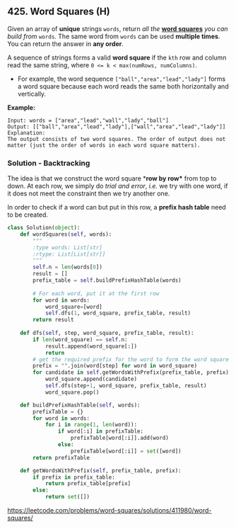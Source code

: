 ## 425. Word Squares (H)

Given an array of **unique** strings `words`, return *all the* **[word squares](https://en.wikipedia.org/wiki/Word_square)** *you can build from* `words`. The same word from `words` can be used **multiple times**. You can return the answer in **any order**.

A sequence of strings forms a valid **word square** if the `kth` row and column read the same string, where `0 <= k < max(numRows, numColumns)`.

- For example, the word sequence `["ball","area","lead","lady"]` forms a word square because each word reads the same both horizontally and vertically.

**Example:**

```
Input: words = ["area","lead","wall","lady","ball"]
Output: [["ball","area","lead","lady"],["wall","area","lead","lady"]]
Explanation:
The output consists of two word squares. The order of output does not matter (just the order of words in each word square matters).
```



### Solution - Backtracking 

The idea is that we construct the word square ***row by row\*** from top to down. At each row, we simply do *trial and error*, *i.e.* we try with one word, if it does not meet the constraint then we try another one.

In order to check if a word can but put in this row, a **prefix hash table** need to be created.

```python
class Solution(object):
    def wordSquares(self, words):
        """
        :type words: List[str]
        :rtype: List[List[str]]
        """
        self.n = len(words[0])
        result = []
        prefix_table = self.buildPrefixHashTable(words)
		
        # For each word, put it at the first row
        for word in words:
            word_square=[word]
            self.dfs(1, word_square, prefix_table, result)
        return result
    
    def dfs(self, step, word_square, prefix_table, result):
        if len(word_square) == self.n:
            result.append(word_square[:])
            return
        # get the required prefix for the word to form the word square
        prefix = "".join(word[step] for word in word_square)
        for candidate in self.getWordsWithPrefix(prefix_table, prefix):
            word_square.append(candidate)
            self.dfs(step+1, word_square, prefix_table, result)
            word_square.pop()

    def buildPrefixHashTable(self, words):
        prefixTable = {}
        for word in words:
            for i in range(1, len(word)):
                if word[:i] in prefixTable:
                    prefixTable[word[:i]].add(word)
                else:
                    prefixTable[word[:i]] = set([word])
        return prefixTable

    def getWordsWithPrefix(self, prefix_table, prefix):
        if prefix in prefix_table:
            return prefix_table[prefix]
        else:
            return set([])
```

https://leetcode.com/problems/word-squares/solutions/411980/word-squares/